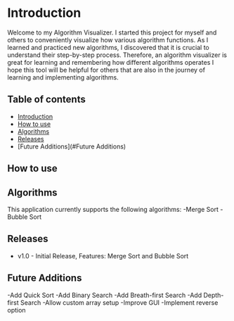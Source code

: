 # Introduction
Welcome to my Algorithm Visualizer. I started this project for myself and others to conveniently visualize how various algorithm functions.
As I learned and practiced new algorithms, I discovered that it is crucial to understand their step-by-step process.
Therefore, an algorithm visualizer is great for learning and remembering how different algorithms operates
I hope this tool will be helpful for others that are also in the journey of learning and implementing algorithms.

## Table of contents
* [Introduction](#Introduction)
* [How to use](#How_to_use)
* [Algorithms](#Algorithms)
* [Releases](#Releases)
* [Future Additions](#Future Additions)


## How to use




## Algorithms
This application currently supports the following algorithms:
-Merge Sort
-Bubble Sort

## Releases
* v1.0 - Initial Release, Features: Merge Sort and Bubble Sort


## Future Additions
-Add Quick Sort
-Add Binary Search
-Add Breath-first Search
-Add Depth-first Search
-Allow custom array setup
-Improve GUI
-Implement reverse option
